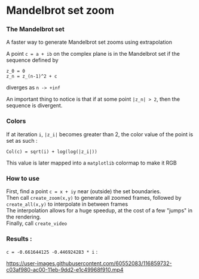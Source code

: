 # Mandelbrot set zoom

### The Mandelbrot set

A faster way to generate Mandelbrot set zooms using extrapolation  

A point `c = a + ib` on the complex plane is in the Mandelbrot set if the sequence defined by

`z_0 = 0`  
`z_n = z_(n-1)^2 + c`  

diverges as `n -> +inf`

An important thing to notice is that if at some point `|z_n| > 2`, then the sequence is divergent.

### Colors

If at iteration `i`, `|z_i|` becomes greater than 2, the color value of the point is set as such :

`Col(c) = sqrt(i) + log(log(|z_i|))`

This value is later mapped into a `matplotlib` colormap to make it RGB

### How to use

First, find a point `c = x + iy` near (outside) the set boundaries.  
Then call `create_zoom(x,y)` to generate all zoomed frames, followed by `create_all(x,y)` to interpolate in between frames  
The interpolation allows for a huge speedup, at the cost of a few "jumps" in the rendering.  
Finally, call `create_video`  

### Results :

`c = -0.661644125 -0.446924283 * i` :

https://user-images.githubusercontent.com/60552083/116859732-c03af980-ac00-11eb-9dd2-e1c49968f910.mp4


